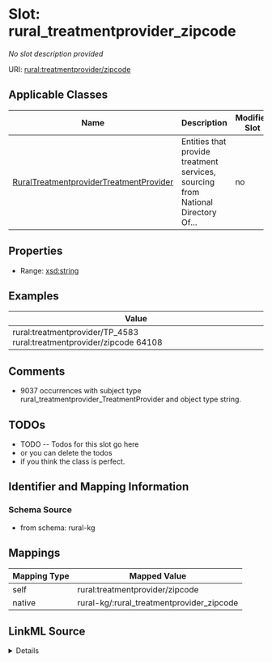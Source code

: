

# Slot: rural_treatmentprovider_zipcode


_No slot description provided_





URI: [rural:treatmentprovider/zipcode](http://sail.ua.edu/ruralkg/treatmentprovider/zipcode)



<!-- no inheritance hierarchy -->





## Applicable Classes

| Name | Description | Modifies Slot |
| --- | --- | --- |
| [RuralTreatmentproviderTreatmentProvider](../classes/RuralTreatmentproviderTreatmentProvider.md) | Entities that provide treatment services, sourcing from National Directory Of... |  no  |







## Properties

* Range: [xsd:string](http://www.w3.org/2001/XMLSchema#string)






## Examples

| Value |
| --- |
| rural:treatmentprovider/TP_4583 rural:treatmentprovider/zipcode 64108 |

## Comments

* 9037 occurrences with subject type rural_treatmentprovider_TreatmentProvider and object type string.

## TODOs

* TODO -- Todos for this slot go here
* or you can delete the todos
* if you think the class is perfect.

## Identifier and Mapping Information







### Schema Source


* from schema: rural-kg




## Mappings

| Mapping Type | Mapped Value |
| ---  | ---  |
| self | rural:treatmentprovider/zipcode |
| native | rural-kg/:rural_treatmentprovider_zipcode |




## LinkML Source

<details>
```yaml
name: rural_treatmentprovider_zipcode
description: No slot description provided
todos:
- TODO -- Todos for this slot go here
- or you can delete the todos
- if you think the class is perfect.
comments:
- 9037 occurrences with subject type rural_treatmentprovider_TreatmentProvider and
  object type string.
examples:
- value: rural:treatmentprovider/TP_4583 rural:treatmentprovider/zipcode 64108
from_schema: rural-kg
rank: 1000
slot_uri: rural:treatmentprovider/zipcode
alias: rural_treatmentprovider_zipcode
domain_of:
- rural_treatmentprovider_TreatmentProvider
range: string

```
</details>